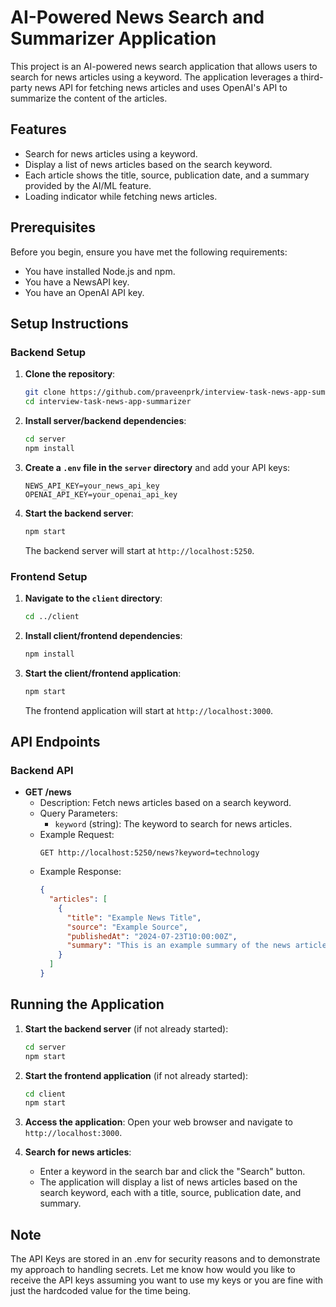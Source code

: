 # AI-Powered News Search and Summarizer Application 

This project is an AI-powered news search application that allows users to search for news articles using a keyword. The application leverages a third-party news API for fetching news articles and uses OpenAI's API to summarize the content of the articles.

## Features

- Search for news articles using a keyword.
- Display a list of news articles based on the search keyword.
- Each article shows the title, source, publication date, and a summary provided by the AI/ML feature.
- Loading indicator while fetching news articles.

## Prerequisites

Before you begin, ensure you have met the following requirements:

- You have installed Node.js and npm.
- You have a NewsAPI key.
- You have an OpenAI API key.

## Setup Instructions

### Backend Setup

1. **Clone the repository**:
    ```sh
    git clone https://github.com/praveenprk/interview-task-news-app-summarizer.git
    cd interview-task-news-app-summarizer
    ```

2. **Install server/backend dependencies**:
    ```sh
    cd server
    npm install
    ```

3. **Create a `.env` file in the `server` directory** and add your API keys:
    ```
    NEWS_API_KEY=your_news_api_key
    OPENAI_API_KEY=your_openai_api_key
    ```

4. **Start the backend server**:
    ```sh
    npm start
    ```

    The backend server will start at `http://localhost:5250`.

### Frontend Setup

1. **Navigate to the `client` directory**:
    ```sh
    cd ../client
    ```

2. **Install client/frontend dependencies**:
    ```sh
    npm install
    ```

3. **Start the client/frontend application**:
    ```sh
    npm start
    ```

    The frontend application will start at `http://localhost:3000`.

## API Endpoints

### Backend API

- **GET /news**
    - Description: Fetch news articles based on a search keyword.
    - Query Parameters:
        - `keyword` (string): The keyword to search for news articles.
    - Example Request:
        ```
        GET http://localhost:5250/news?keyword=technology
        ```
    - Example Response:
        ```json
        {
          "articles": [
            {
              "title": "Example News Title",
              "source": "Example Source",
              "publishedAt": "2024-07-23T10:00:00Z",
              "summary": "This is an example summary of the news article."
            }
          ]
        }
        ```

## Running the Application

1. **Start the backend server** (if not already started):
    ```sh
    cd server
    npm start
    ```

2. **Start the frontend application** (if not already started):
    ```sh
    cd client
    npm start
    ```

3. **Access the application**:
    Open your web browser and navigate to `http://localhost:3000`.

4. **Search for news articles**:
    - Enter a keyword in the search bar and click the "Search" button.
    - The application will display a list of news articles based on the search keyword, each with a title, source, publication date, and summary.

## Note

The API Keys are stored in an .env for security reasons and to demonstrate my approach to handling secrets. Let me know how would you like to receive the API keys assuming you want to use my keys or you are fine with just the hardcoded value for the time being.
